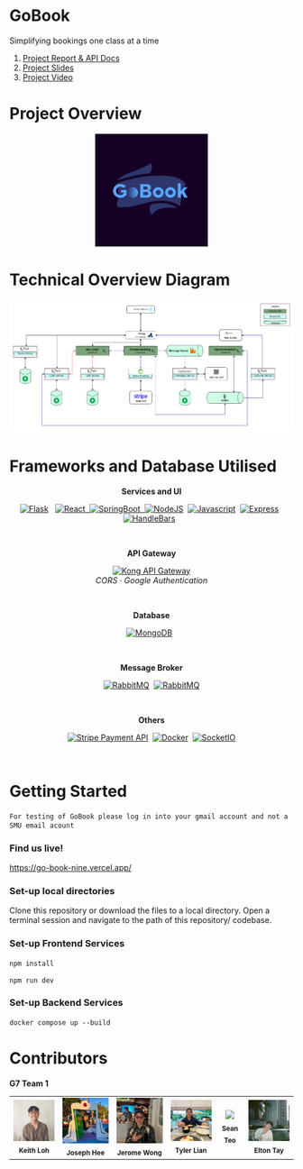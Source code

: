 # GoBook

Simplifying bookings one class at a time

1. [Project Report & API Docs](https://docs.google.com/document/d/1CZLL4ou799Og1fIFK7gp1xN9LmwuiTaI/edit?usp=sharing&ouid=112532673980137782859&rtpof=true&sd=true)
2. [Project Slides](https://docs.google.com/presentation/d/17ox5rou8biMvc6pwpcZbFa26uinjy5jrazzRUo2o5Hk/edit?usp=sharing)
3. [Project Video](https://youtu.be/S4vLItXFAvE)


# Project Overview

<p align="center">
  <img src="readme_files\GoBook.png" width=200px>
</p>

# Technical Overview Diagram

<html>
<p align="center">
<img src="readme_files\technical_overview.png" style="border-radius:10px">
</p>
</html>

# Frameworks and Database Utilised

<p align="center"><strong>Services and UI</strong></p>
<p align="center">
<a href="https://flask.palletsprojects.com/en/2.2.x/"><img src="https://www.techlifediary.com/wp-content/uploads/2020/09/1_0G5zu7CnXdMT9pGbYUTQLQ.png" alt="Flask" width="88"/></a>&nbsp;&nbsp;
<a href="https://react.dev/"><img src="https://upload.wikimedia.org/wikipedia/commons/thumb/a/a7/React-icon.svg/120px-React-icon.svg.png" alt="React" height="40"/>&nbsp;&nbsp;<a href="https://spring.io/"><img src="https://4.bp.blogspot.com/-ou-a_Aa1t7A/W6IhNc3Q0gI/AAAAAAAAD6Y/pwh44arKiuM_NBqB1H7Pz4-7QhUxAgZkACLcBGAs/s1600/spring-boot-logo.png" alt="SpringBoot" height="40"/>&nbsp;&nbsp;<a href="https://nodejs.org/en"><img src="https://nodejs.org/static/images/logo.svg" alt="NodeJS" width="88"/></a></a>&nbsp;&nbsp;<a href="https://developer.mozilla.org/en-US/docs/Web/JavaScript"><img src="https://upload.wikimedia.org/wikipedia/commons/thumb/9/99/Unofficial_JavaScript_logo_2.svg/512px-Unofficial_JavaScript_logo_2.svg.png" alt="Javascript" height="40"/></a>&nbsp;&nbsp;<a href="https://expressjs.com/"><img src="https://upload.wikimedia.org/wikipedia/commons/thumb/6/64/Expressjs.png/120px-Expressjs.png" alt="Express" height="40"/></a>&nbsp;&nbsp;<a href="https://handlebarsjs.com/"><img src="https://handlebarsjs.com/images/handlebars_logo.png" alt="HandleBars" height="40"/></a>&nbsp;&nbsp;
</p>
<br>
<p align="center"><strong>API Gateway</strong></p>
<p align="center">
<a href="https://konghq.com/"><img src="https://konghq.com/wp-content/uploads/2018/08/kong-combination-mark-color-256px.png" alt="Kong API Gateway" width="88"/></a>
<br>
<i>CORS · Google Authentication</i>
</p>
<br>

<p align="center"><strong>Database</strong></p>
<p align="center">
<a href="https://www.mongodb.com/"><img src="https://findlogovector.com/wp-content/uploads/2022/04/mongodb-logo-vector-2022.png" alt="MongoDB" height="40"/></a>&nbsp;&nbsp;
</p>
<br>

<p align="center"><strong>Message Broker</strong></p>
<p align="center">
<a href="https://www.rabbitmq.com/"><img src="https://upload.wikimedia.org/wikipedia/commons/thumb/7/71/RabbitMQ_logo.svg/2560px-RabbitMQ_logo.svg.png" alt="RabbitMQ" width="88"/></a>&nbsp;&nbsp;<a href="https://kafka.apache.org/"><img src="https://w7.pngwing.com/pngs/929/893/png-transparent-apache-kafka-apache-cassandra-logo-apache-http-server-apache-hadoop-beijing-text-logo-windows.png" alt="RabbitMQ" width="65"/></a>
</p>
<br>

<p align="center"><strong>Others</strong></p>
<p align="center">
<a href="https://stripe.com/en-gb-sg"><img src="https://upload.wikimedia.org/wikipedia/commons/thumb/b/ba/Stripe_Logo%2C_revised_2016.svg/1280px-Stripe_Logo%2C_revised_2016.svg.png" alt="Stripe Payment API" width="88"/></a>&nbsp;&nbsp;<a href="https://www.docker.com/"><img src="https://www.docker.com/wp-content/uploads/2022/03/horizontal-logo-monochromatic-white.png" alt="Docker" width="105"/></a>&nbsp;&nbsp;<a href="https://socket.io/"><img src="https://socket.io/images/logo.svg" alt="SocketIO" width="40"/></a>
<br>

</p>
<br>

# Getting Started


```
For testing of GoBook please log in into your gmail account and not a SMU email acount 
```

### Find us live!
https://go-book-nine.vercel.app/

### Set-up local directories

Clone this repository or download the files to a local directory.
Open a terminal session and navigate to the path of this repository/ codebase.

### Set-up Frontend Services
```
npm install
```

```
npm run dev
```

### Set-up Backend Services
```
docker compose up --build
```

# Contributors

**G7 Team 1**
<table>
    <tr>
        <td align="center"><img src="readme_files\keith.jpg" width="150px"/><br /><sub><b>Keith Loh</b></sub></a></td>
        <td align="center"><img src="readme_files\joseph.jpg" width="150px"/><br /><sub><b>Joseph Hee</b></sub></a></td>
        <td align="center"><img src="readme_files\jerome.jpg" width="150px"/><br /><sub><b>Jerome Wong</b></sub></a></td>
        <td align="center"><img src="readme_files\tyler.jpg" width="150px"/><br /><sub><b>Tyler Lian</b></sub></a></td>
        <td align="center"><img src="https://user-images.githubusercontent.com/79046481/230642745-1c792d1b-fed9-446c-ab9c-1840178156de.png" width="150px"/><br /><sub><b>Sean Teo</b></sub></a></td>
        <td align="center"><img src="readme_files\elton.jpg" width="150px"/><br /><sub><b>Elton Tay</b></sub></a></td>
    </tr>
</table>


